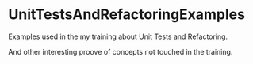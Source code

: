 # UnitTestsAndRefactoringExamples

Examples used in the my training about Unit Tests and Refactoring.

And other interesting proove of concepts not touched in the training.
